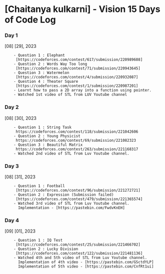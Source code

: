 # [Chaitanya kulkarni] - Vision 15 Days of Code Log

### Day 1

 [08] [29], 2023

        - Question 1 : Elephant
         [https://codeforces.com/contest/617/submission/220989608]
        - Question 2 : Words Way Too long
         [https://codeforces.com/contest/71/submission/220943645]
        - Question 3 : Watermelon
         [https://codeforces.com/contest/4/submission/220932087]
        - Question 4 : Theater Square
         [https://codeforces.com/contest/1/submission/220987201]
        - Learnt how to pass a 2D array into a function using pointer.
        - Watched 1st video of STL from LUV Youtube channel

### Day 2
 [08] [30], 2023

        - Question 1 : String Task
         https://codeforces.com/contest/118/submission/221042606
        - Question 2 : Young Physicist
         https://codeforces.com/contest/69/submission/221082323
        - Question 3 : Beautiful Matrix
         https://codeforces.com/contest/263/submission/221168317
        - Watched 2nd video of STL from Luv Youtube channel.

### Day 3
 [08] [31], 2023

        - Question 1 : Football
         [https://codeforces.com/contest/96/submission/221272721]
        - Question 2 : Expression (Submission failed)
         [https://codeforces.com/contest/479/submission/221365574]
        - Watched 3rd video of STL from Luv Youtube channel.
          Implementation - [https://pastebin.com/FwdvKnEH]

### Day 4
 [09] [01], 2023

        - Question 1 : IQ Test
         [https://codeforces.com/contest/25/submission/221466702]
        - Question 2 : Lucky Division
         [https://codeforces.com/contest/122/submission/221481136]
        - Watched 4th and 5th video of STL from Luv Youtube channel.
          Implementation of 4th video - [https://pastebin.com/GSctdYLP]
          Implementation of 5th video - [https://pastebin.com/CnfRt1ui]
         